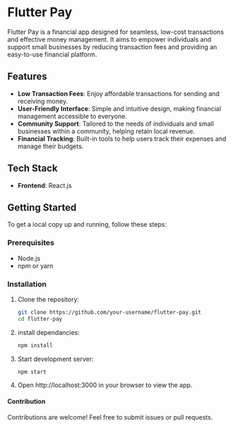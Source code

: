 # Flutter Pay

Flutter Pay is a financial app designed for seamless, low-cost transactions and effective money management. It aims to empower individuals and support small businesses by reducing transaction fees and providing an easy-to-use financial platform.

## Features

- **Low Transaction Fees**: Enjoy affordable transactions for sending and receiving money.
- **User-Friendly Interface**: Simple and intuitive design, making financial management accessible to everyone.
- **Community Support**: Tailored to the needs of individuals and small businesses within a community, helping retain local revenue.
- **Financial Tracking**: Built-in tools to help users track their expenses and manage their budgets.

## Tech Stack

- **Frontend**: React.js

## Getting Started

To get a local copy up and running, follow these steps:

### Prerequisites

- Node.js
- npm or yarn

### Installation

1. Clone the repository:
   ```bash
   git clone https://github.com/your-username/flutter-pay.git
   cd flutter-pay
2. install dependancies:
   ```bash
   npm install
3. Start development server:
   ```bash
   npm start
4. Open http://localhost:3000 in your browser to view the app.

#### Contribution

Contributions are welcome! Feel free to submit issues or pull requests.



   
  

